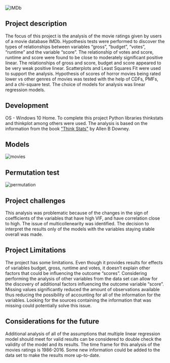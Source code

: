 ![IMDb](https://github.com/natacasey/IMDb_Movie_Rating_Analysis_with_Python/blob/master/_assets/movies_pic.jpg)

## Project description
The focus of this project is the analysis of the movie ratings given by users of a movie database IMDb. 
Hypothesis tests were performed to discover the types of relationships between variables “gross”, “budget”, “votes”, “runtime” and the variable “score”. 
The relationship of votes and score, runtime and score were found to be close to moderately significant positive linear.
The relationships of gross and score, budget and score appeared to be very weak positive linear. Scatterplots and Least Squares Fit were used to support the analysis. 
Hypothesis of scores of horror movies being rated lower vs other genres of movies was tested with the help of CDFs, PMFs, and a chi-square test. 
The choice of models for analysis was linear regression models. 

## Development
OS - Windows 10 Home. 
To complete this project Python libraries thinkstats and thinkplot among others were used. The analysis is based on the information from the book  ["Think Stats"](https://github.com/AllenDowney/ThinkStats2) by Allen B Downey.

## Models 

![movies](https://github.com/natacasey/IMDb_Movie_Rating_Analysis/blob/master/_assets/models.PNG)


## Permutation test

![permutation](https://github.com/natacasey/IMDb_Movie_Rating_Analysis/blob/master/_assets/permutation_test.PNG)


## Project challenges

This analysis was problematic because of the changes in the sign of coefficients of the variables that have high VIF, and have correlation close to high. 
The issue of multicollenearity was identified.
The decision to interpret the results only of the models with the variables staying stable overall was made.

## Project Limitations

The project has some limitations. Even though it provides results for effects of variables budget, gross, runtime and votes, it doesn’t explain other factors that could be influencing the outcome “scores”. 
Considering performing the analysis of other variables from the data set can allow for the discovery of additional factors influencing the outcome variable “score”.
Missing values significantly reduced the amount of observations available thus reducing the possibility of accounting for all of the information for the variables.
Looking for the sources containing the information that was missing could potentially solve this issue. 

## Considerations for the future

Additional analysis of all of the assumptions that multiple linear regression model should meet for valid results can be considered to double check the validity of the model and its results. 
The time frame for this analysis of the movies ratings is 1986-2016. Some new information could be added to the data set to make the results more up-to-date. 

